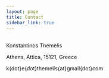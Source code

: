 ```yaml
---
layout: page
title: Contact
sidebar_link: true
---
```


<br />
Konstantinos Themelis 

Athens, Attica, 15121, Greece
<!--Orsay, Essonne, 91400, France -->

k{dot}e{dot}themelis{at}gmail{dot}com
